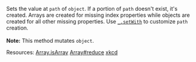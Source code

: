 Sets the value at <code>path</code> of <code>object</code>. If a portion of <code>path</code> doesn&apos;t exist, it&apos;s created. Arrays are created for missing index properties while objects are created for all other missing properties. Use <a href="#setWith"><code>\_.setWith</code></a> to customize <code>path</code> creation.<br><br><strong>Note:</strong> This method mutates <code>object</code>.

Resources: [Array.isArray](https://developer.mozilla.org/docs/Web/JavaScript/Reference/Global_Objects/Array/isArray) [Array#reduce](https://developer.mozilla.org/docs/Web/JavaScript/Reference/Global_Objects/Array/reduce) [xkcd](https://xkcd.com/1171/)
